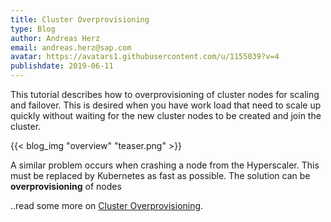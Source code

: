 ```yaml
---
title: Cluster Overprovisioning
type: Blog
author: Andreas Herz
email: andreas.herz@sap.com
avatar: https://avatars1.githubusercontent.com/u/1155039?v=4
publishdate: 2019-06-11
---
```

This tutorial describes how to overprovisioning of cluster nodes for scaling and failover. This is desired 
when you have work load that need to scale up quickly without waiting for the new cluster nodes to be created 
and join the cluster.


{{< blog_img "overview" "teaser.png" >}}

A similar problem occurs when crashing a node from the Hyperscaler. This must be replaced by Kubernetes as fast 
as possible. The solution can be **overprovisioning** of nodes



..read some more on [Cluster Overprovisioning](../readmore/overprovisioning).


